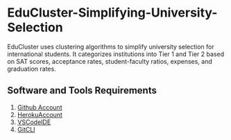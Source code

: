 # EduCluster-Simplifying-University-Selection
EduCluster uses clustering algorithms to simplify university selection for international students. It categorizes institutions into Tier 1 and Tier 2 based on SAT scores, acceptance rates, student-faculty ratios, expenses, and graduation rates.

## Software and Tools Requirements
1. [Github Account](https://github.com)
2. [HerokuAccount](https://heroku.com)
3. [VSCodeIDE](https://code.visualstudio.com/)
4. [GitCLI](https://git-scm.com/book/en/v2/Getting-Started-The-Command-Line)